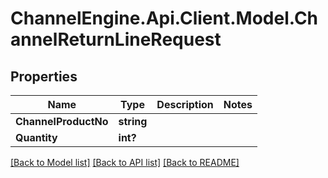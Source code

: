 # ChannelEngine.Api.Client.Model.ChannelReturnLineRequest
## Properties

Name | Type | Description | Notes
------------ | ------------- | ------------- | -------------
**ChannelProductNo** | **string** |  | 
**Quantity** | **int?** |  | 

[[Back to Model list]](../README.md#documentation-for-models) [[Back to API list]](../README.md#documentation-for-api-endpoints) [[Back to README]](../README.md)

